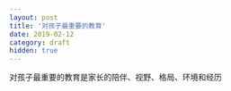 ```yaml
---
layout: post
title: '对孩子最重要的教育'
date: 2019-02-12
category: draft
hidden: true
---
```


对孩子最重要的教育是家长的陪伴、视野、格局、环境和经历
